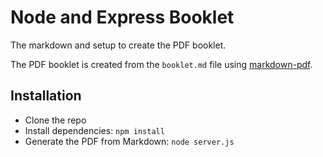 # Node and Express Booklet

The markdown and setup to create the PDF booklet.

The PDF booklet is created from the `booklet.md` file using [markdown-pdf](https://github.com/alanshaw/markdown-pdf).

## Installation

- Clone the repo
- Install dependencies: `npm install`
- Generate the PDF from Markdown: `node server.js`
